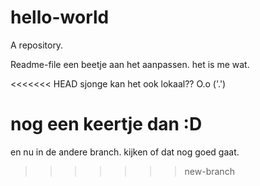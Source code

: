 # hello-world
A repository.

Readme-file een beetje aan het aanpassen. het is me wat.

<<<<<<< HEAD
sjonge kan het ook lokaal?? O.o ('.')

nog een keertje dan :D
=======
en nu in de andere branch. kijken of dat nog goed gaat.
>>>>>>> new-branch
